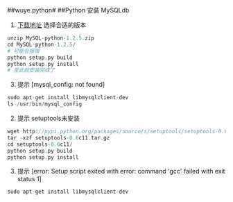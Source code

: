 ##wuye.python#
##Python 安装 MySQLdb
1. [下载地址](https://pypi.python.org/pypi/MySQL-python) 选择合适的版本

```php
unzip MySQL-python-1.2.5.zip
cd MySQL-python-1.2.5/
# 可能会报错
python setup.py build
python setup.py install
# 至此就安装完成了
```
3. 提示 [mysql_config: not found]

```php
sudo apt-get install libmysqlclient-dev
ls /usr/bin/mysql_config
```
2. 提示 setuptools未安装

```php
wget http://pypi.python.org/packages/source/s/setuptools/setuptools-0.6c11.tar.gz
tar -xzf setuptools-0.6c11.tar.gz
cd setuptools-0.6c11/
python setup.py build
python setup.py install
```
3. 提示 [error: Setup script exited with error: command 'gcc' failed with exit status 1]

```php
sudo apt-get install libmysqlclient-dev
```
